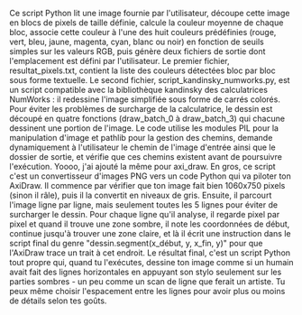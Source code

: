 Ce script Python lit une image fournie par l'utilisateur, découpe cette image en blocs de pixels de taille définie, calcule la couleur moyenne de chaque bloc, associe cette couleur à l'une des huit couleurs prédéfinies (rouge, vert, bleu, jaune, magenta, cyan, blanc ou noir) en fonction de seuils simples sur les valeurs RGB, puis génère deux fichiers de sortie dont l'emplacement est défini par l'utilisateur. Le premier fichier, resultat_pixels.txt, contient la liste des couleurs détectées bloc par bloc sous forme textuelle. Le second fichier, script_kandinsky_numworks.py, est un script compatible avec la bibliothèque kandinsky des calculatrices NumWorks : il redessine l'image simplifiée sous forme de carrés colorés. Pour éviter les problèmes de surcharge de la calculatrice, le dessin est découpé en quatre fonctions (draw_batch_0 à draw_batch_3) qui chacune dessinent une portion de l'image. Le code utilise les modules PIL pour la manipulation d'image et pathlib pour la gestion des chemins, demande dynamiquement à l'utilisateur le chemin de l'image d'entrée ainsi que le dossier de sortie, et vérifie que ces chemins existent avant de poursuivre l'exécution.
Yoooo, j'ai ajouté la même pour axi_draw. En gros, ce script c'est un convertisseur d'images PNG vers un code Python qui va piloter ton AxiDraw. Il commence par vérifier que ton image fait bien 1060x750 pixels (sinon il râle), puis il la convertit en niveaux de gris. Ensuite, il parcourt l'image ligne par ligne, mais seulement toutes les 5 lignes pour éviter de surcharger le dessin. Pour chaque ligne qu'il analyse, il regarde pixel par pixel et quand il trouve une zone sombre, il note les coordonnées de début, continue jusqu'à trouver une zone claire, et là il écrit une instruction dans le script final du genre "dessin.segment(x_début, y, x_fin, y)" pour que l'AxiDraw trace un trait à cet endroit. Le résultat final, c'est un script Python tout propre qui, quand tu l'exécutes, dessine ton image comme si un humain avait fait des lignes horizontales en appuyant son stylo seulement sur les parties sombres - un peu comme un scan de ligne que ferait un artiste. Tu peux même choisir l'espacement entre les lignes pour avoir plus ou moins de détails selon tes goûts.
